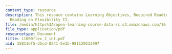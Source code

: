 ```yaml
---
content_type: resource
description: This resouce contains Learning Objectives, Required Reading and Recommended
  Reading on Flexibility II.
file: /media/https%3A/open-learning-course-data-rc.s3.amazonaws.com/16-892j-space-system-architecture-and-design-fall-2004/35811ef5d5cd02415e1b981129233997_11000flex_2_int.pdf
file_type: application/pdf
resourcetype: Document
title: 11000flex_2_int.pdf
uid: 35811ef5-d5cd-0241-5e1b-981129233997
---
```

